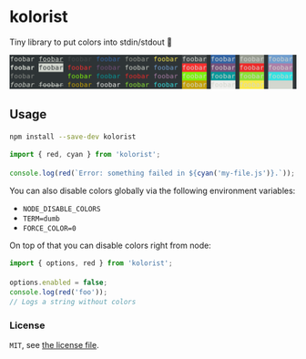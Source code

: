 # kolorist

Tiny library to put colors into stdin/stdout :tada:

![Screenshot of terminal colors](screenshot.png)

## Usage

```bash
npm install --save-dev kolorist
```

```js
import { red, cyan } from 'kolorist';

console.log(red(`Error: something failed in ${cyan('my-file.js')}.`));
```

You can also disable colors globally via the following environment variables:

- `NODE_DISABLE_COLORS`
- `TERM=dumb`
- `FORCE_COLOR=0`

On top of that you can disable colors right from node:

```js
import { options, red } from 'kolorist';

options.enabled = false;
console.log(red('foo'));
// Logs a string without colors
```

### License

`MIT`, see [the license file](./LICENSE).
